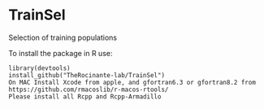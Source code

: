 # TrainSel
Selection of training populations

To install the package in R use:

```
library(devtools)
install_github("TheRocinante-lab/TrainSel")
On MAC Install Xcode from apple, and gfortran6.3 or gfortran8.2 from 
https://github.com/rmacoslib/r-macos-rtools/
Please install all Rcpp and Rcpp-Armadillo 
```
